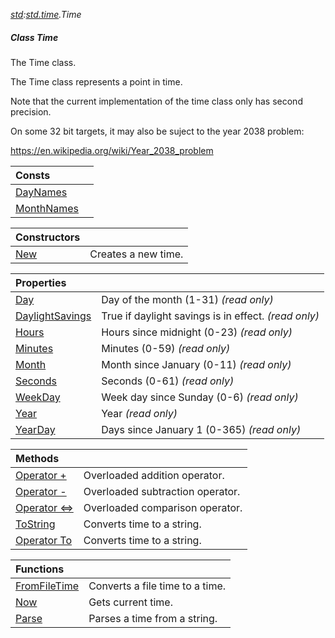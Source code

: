 _[std](../../modules/std/std-module.md):[std.time](../../modules/std/std-time.md).Time_
##### Class Time
The Time class.

The Time class represents a point in time.

Note that the current implementation of the time class only has second precision.

On some 32 bit targets, it may also be suject to the year 2038 problem:

https://en.wikipedia.org/wiki/Year_2038_problem

| Consts | |
|:---|:---|
| [DayNames](std-time-time-daynames.md) |  |
| [MonthNames](std-time-time-monthnames.md) |  |

| Constructors | |
|:---|:---|
| [New](std-time-time-new.md) | Creates a new time. |

| Properties | |
|:---|:---|
| [Day](std-time-time-day.md) | Day of the month (1-31) _(read only)_ |
| [DaylightSavings](std-time-time-daylightsavings.md) | True if daylight savings is in effect. _(read only)_ |
| [Hours](std-time-time-hours.md) | Hours since midnight (0-23) _(read only)_ |
| [Minutes](std-time-time-minutes.md) | Minutes (0-59) _(read only)_ |
| [Month](std-time-time-month.md) | Month since January (0-11) _(read only)_ |
| [Seconds](std-time-time-seconds.md) | Seconds (0-61) _(read only)_ |
| [WeekDay](std-time-time-weekday.md) | Week day since Sunday (0-6) _(read only)_ |
| [Year](std-time-time-year.md) | Year _(read only)_ |
| [YearDay](std-time-time-yearday.md) | Days since January 1 (0-365) _(read only)_ |

| Methods | |
|:---|:---|
| [Operator +](std-time-time-opadd.md) | Overloaded addition operator. |
| [Operator -](std-time-time-opsub.md) | Overloaded subtraction operator. |
| [Operator <=>](std-time-time-opcmp.md) | Overloaded comparison operator. |
| [ToString](std-time-time-tostring.md) | Converts time to a string. |
| [Operator To](std-time-time-to.md) | Converts time to a string. |

| Functions | |
|:---|:---|
| [FromFileTime](std-time-time-fromfiletime.md) | Converts a file time to a time. |
| [Now](std-time-time-now.md) | Gets current time. |
| [Parse](std-time-time-parse.md) | Parses a time from a string. |
